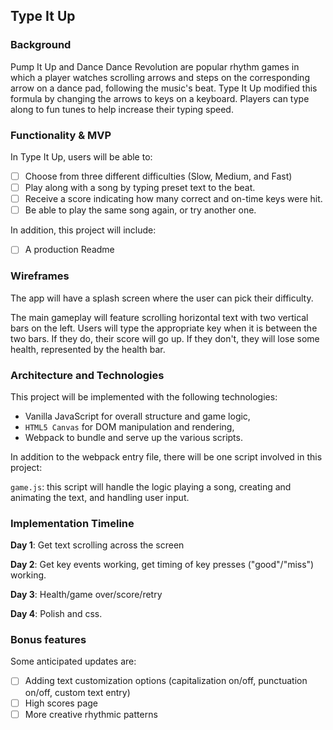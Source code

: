 ## Type It Up

### Background

Pump It Up and Dance Dance Revolution are popular rhythm games in which a player watches scrolling arrows and steps on the corresponding arrow on a dance pad, following the music's beat. Type It Up modified this formula by changing the arrows to keys on a keyboard. Players can type along to fun tunes to help increase their typing speed.

### Functionality & MVP  

In Type It Up, users will be able to:

- [ ] Choose from three different difficulties (Slow, Medium, and Fast)
- [ ] Play along with a song by typing preset text to the beat.
- [ ] Receive a score indicating how many correct and on-time keys were hit.
- [ ] Be able to play the same song again, or try another one.

In addition, this project will include:

- [ ] A production Readme

### Wireframes

The app will have a splash screen where the user can pick their difficulty.

[splash]: proposal/splash.png

The main gameplay will feature scrolling horizontal text with two vertical bars on the left. Users will type the appropriate key when it is between the two bars. If they do, their score will go up. If they don't, they will lose some health, represented by the health bar.

### Architecture and Technologies


This project will be implemented with the following technologies:

- Vanilla JavaScript for overall structure and game logic,
- `HTML5 Canvas` for DOM manipulation and rendering,
- Webpack to bundle and serve up the various scripts.

In addition to the webpack entry file, there will be one script involved in this project:

`game.js`: this script will handle the logic playing a song, creating and animating the text, and handling user input.

### Implementation Timeline

**Day 1**:
Get text scrolling across the screen

**Day 2**:
Get key events working, get timing of key presses ("good"/"miss") working.

**Day 3**:
Health/game over/score/retry

**Day 4**:
Polish and css.


### Bonus features
 Some anticipated updates are:

- [ ] Adding text customization options (capitalization on/off, punctuation on/off, custom text entry)
- [ ] High scores page
- [ ] More creative rhythmic patterns
